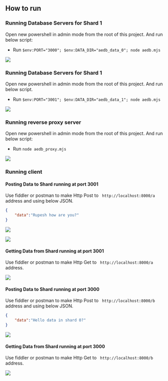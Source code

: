 ## How to run

### Running Database Servers for Shard 1

Open new powershell in admin mode from the root of this project. And run below script:

- Run `$env:PORT="3000"; $env:DATA_DIR="aedb_data_0"; node aedb.mjs`

![](https://i.imgur.com/4lKJDkH.png)

### Running Database Servers for Shard 1

Open new powershell in admin mode from the root of this project. And run below script.

- Run `$env:PORT="3001"; $env:DATA_DIR="aedb_data_1"; node aedb.mjs`

![](https://i.imgur.com/KR05Yd6.png)

### Running reverse proxy server

Open new powershell in admin mode from the root of this project. And run below script:

- Run `node aedb_proxy.mjs`

![](https://i.imgur.com/GfxpJzv.png)


### Running client 

#### Posting Data to Shard running at port 3001

Use fiddler or postman to make Http Post to ` http://localhost:8000/a` address and using below JSON.

```json
{
	"data":"Rupesh how are you?"
}
```

![](https://i.imgur.com/t5YYmPw.png)

![](https://i.imgur.com/yVlF1Eu.png)

#### Getting Data from Shard running at port 3001

Use fiddler or postman to make Http Get to ` http://localhost:8000/a` address. 

 ![](https://i.imgur.com/gIbcmb5.png)



 #### Posting Data to Shard running at port 3000

Use fiddler or postman to make Http Post to ` http://localhost:8000/b` address and using below JSON.

```json
{
	"data":"Hello data in shard 0?"
}
```


![](https://i.imgur.com/YOkAhBF.png)

#### Getting Data from Shard running at port 3000

Use fiddler or postman to make Http Get to ` http://localhost:8000/b` address. 

 ![](https://i.imgur.com/gIbcmb5.png)